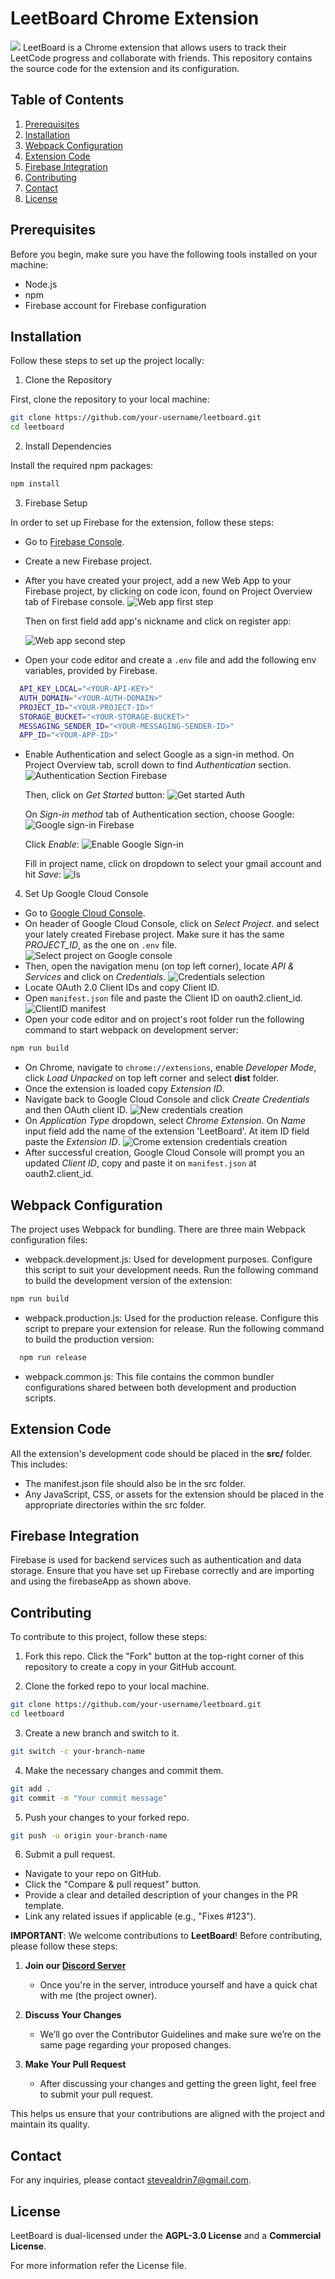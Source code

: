 # LeetBoard Chrome Extension

![](leetboard.png)
LeetBoard is a Chrome extension that allows users to track their LeetCode progress and collaborate with friends. This repository contains the source code for the extension and its configuration.

## Table of Contents

1. [Prerequisites](#prerequisites)
2. [Installation](#installation)
3. [Webpack Configuration](#webpack-configuration)
4. [Extension Code](#extension-code)
5. [Firebase Integration](#firebase-integration)
6. [Contributing](#contributing)
7. [Contact](#contact)
8. [License](#license)

## Prerequisites

Before you begin, make sure you have the following tools installed on your machine:

- Node.js
- npm
- Firebase account for Firebase configuration

## Installation

Follow these steps to set up the project locally:

1. Clone the Repository

First, clone the repository to your local machine:

```bash
git clone https://github.com/your-username/leetboard.git
cd leetboard
```

2. Install Dependencies

Install the required npm packages:

```bash
npm install
```

3. Firebase Setup

In order to set up Firebase for the extension, follow these steps:

- Go to [Firebase Console](https://console.firebase.google.com/).
- Create a new Firebase project.
- After you have created your project, add a new Web App to your Firebase project, by clicking on code icon, found on Project Overview tab of Firebase console.
  ![Web app first step](./setup-imgs/web-app1.1.jpeg)

  Then on first field add app's nickname and click on register app:

  ![Web app second step](./setup-imgs/web-app1.2.jpeg)

- Open your code editor and create a `.env` file and add the following env variables, provided by Firebase.

```bash
  API_KEY_LOCAL="<YOUR-API-KEY>"
  AUTH_DOMAIN="<YOUR-AUTH-DOMAIN>"
  PROJECT_ID="<YOUR-PROJECT-ID>"
  STORAGE_BUCKET="<YOUR-STORAGE-BUCKET>"
  MESSAGING_SENDER_ID="<YOUR-MESSAGING-SENDER-ID>"
  APP_ID="<YOUR-APP-ID>"
```

- Enable Authentication and select Google as a sign-in method. On Project Overview tab, scroll down to find _Authentication_ section.
  ![Authentication Section Firebase](./setup-imgs/auth1.1.jpeg)

  Then, click on _Get Started_ button:
  ![Get started Auth](./setup-imgs/auth1.2.jpeg)

  On _Sign-in method_ tab of Authentication section, choose Google:
  ![Google sign-in Firebase](./setup-imgs/auth1.3.jpeg)

  Click _Enable_:
  ![Enable Google Sign-in](./setup-imgs/auth1.4.jpeg)

  Fill in project name, click on dropdown to select your gmail account and hit _Save_:
  ![ls](./setup-imgs/auth1.5.jpeg)

4. Set Up Google Cloud Console

- Go to [Google Cloud Console](https://console.cloud.google.com/).
- On header of Google Cloud Console, click on _Select Project_. and select your lately created Firebase project. Make sure it has the same _PROJECT_ID_, as the one on `.env` file.
  ![Select project on Google console](./setup-imgs/google-console1.1.jpeg)
- Then, open the navigation menu (on top left corner), locate _API & Services_ and click on _Credentials_.
  ![Credentials selection](./setup-imgs/google-console1.2.jpeg)
- Locate OAuth 2.0 Client IDs and copy Client ID.
- Open `manifest.json` file and paste the Client ID on oauth2.client_id.
  ![ClientID manifest](./setup-imgs/client-id-manifest.png)
- Open your code editor and on project's root folder run the following command to start webpack on development server:

```bash
npm run build
```

- On Chrome, navigate to `chrome://extensions`, enable _Developer Mode_, click _Load Unpacked_ on top left corner and select **dist** folder.
- Once the extension is loaded copy _Extension ID_.
- Navigate back to Google Cloud Console and click _Create Credentials_ and then OAuth client ID.
  ![New credentials creation](./setup-imgs/google-console1.4.jpeg)
- On _Application Type_ dropdown, select _Chrome Extension_. On _Name_ input field add the name of the extension 'LeetBoard'. At item ID field paste the _Extension ID_.
  ![Crome extension credentials creation](./setup-imgs/google-console1.5.jpeg)
- After successful creation, Google Cloud Console will prompt you an updated _Client ID_, copy and paste it on `manifest.json` at oauth2.client_id.

## Webpack Configuration

The project uses Webpack for bundling. There are three main Webpack configuration files:

- webpack.development.js: Used for development purposes. Configure this script to suit your development needs. Run the following command to build the development version of the extension:

```bash
npm run build
```

- webpack.production.js: Used for the production release. Configure this script to prepare your extension for release. Run the following command to build the production version:

```bash
  npm run release
```

- webpack.common.js: This file contains the common bundler configurations shared between both development and production scripts.

## Extension Code

All the extension's development code should be placed in the **src/** folder. This includes:

- The manifest.json file should also be in the src folder.
- Any JavaScript, CSS, or assets for the extension should be placed in the appropriate directories within the src folder.

## Firebase Integration

Firebase is used for backend services such as authentication and data storage. Ensure that you have set up Firebase correctly and are importing and using the firebaseApp as shown above.

## Contributing

To contribute to this project, follow these steps:

1. Fork this repo.
   Click the "Fork" button at the top-right corner of this repository to create a copy in your GitHub account.

2. Clone the forked repo to your local machine.

```bash
git clone https://github.com/your-username/leetboard.git
cd leetboard
```

3. Create a new branch and switch to it.

```bash
git switch -c your-branch-name
```

4. Make the necessary changes and commit them.

```bash
git add .
git commit -m "Your commit message"
```

5. Push your changes to your forked repo.

```bash
git push -u origin your-branch-name
```

6. Submit a pull request.

- Navigate to your repo on GitHub.
- Click the "Compare & pull request" button.
- Provide a clear and detailed description of your changes in the PR template.
- Link any related issues if applicable (e.g., "Fixes #123").

**IMPORTANT**: We welcome contributions to **LeetBoard**! Before contributing, please follow these steps:

1. **Join our [Discord Server](https://discord.gg/KmhtPxg5Tb)**

   - Once you're in the server, introduce yourself and have a quick chat with me (the project owner).

2. **Discuss Your Changes**

   - We’ll go over the Contributor Guidelines and make sure we’re on the same page regarding your proposed changes.

3. **Make Your Pull Request**
   - After discussing your changes and getting the green light, feel free to submit your pull request.

This helps us ensure that your contributions are aligned with the project and maintain its quality.

## Contact

For any inquiries, please contact stevealdrin7@gmail.com.

## License

LeetBoard is dual-licensed under the **AGPL-3.0 License** and a **Commercial License**.

For more information refer the License file.
